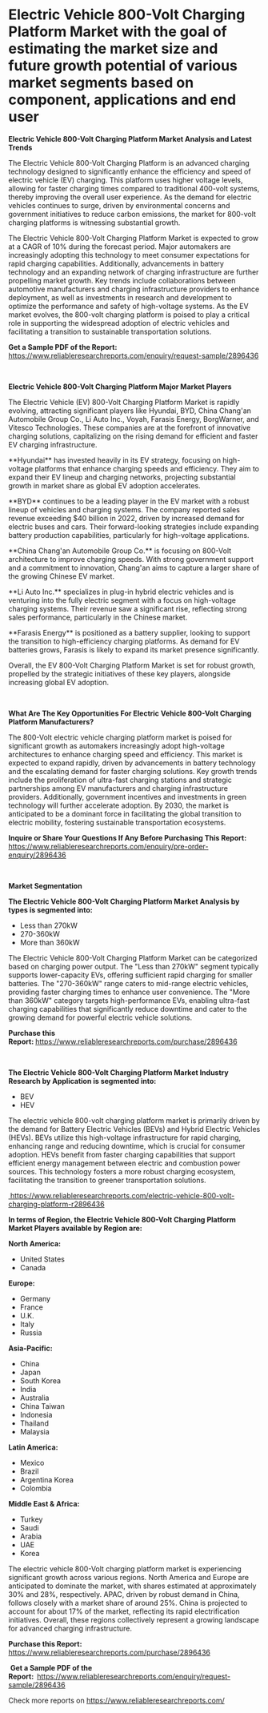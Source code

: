 <p><h1>Electric Vehicle 800-Volt Charging Platform Market with the goal of estimating the market size and future growth potential of various market segments based on component, applications and end user</h1></p><p><strong>Electric Vehicle 800-Volt Charging Platform Market Analysis and Latest Trends</strong></p>
<p><p>The Electric Vehicle 800-Volt Charging Platform is an advanced charging technology designed to significantly enhance the efficiency and speed of electric vehicle (EV) charging. This platform uses higher voltage levels, allowing for faster charging times compared to traditional 400-volt systems, thereby improving the overall user experience. As the demand for electric vehicles continues to surge, driven by environmental concerns and government initiatives to reduce carbon emissions, the market for 800-volt charging platforms is witnessing substantial growth.</p><p>The Electric Vehicle 800-Volt Charging Platform Market is expected to grow at a CAGR of 10% during the forecast period. Major automakers are increasingly adopting this technology to meet consumer expectations for rapid charging capabilities. Additionally, advancements in battery technology and an expanding network of charging infrastructure are further propelling market growth. Key trends include collaborations between automotive manufacturers and charging infrastructure providers to enhance deployment, as well as investments in research and development to optimize the performance and safety of high-voltage systems. As the EV market evolves, the 800-volt charging platform is poised to play a critical role in supporting the widespread adoption of electric vehicles and facilitating a transition to sustainable transportation solutions.</p></p>
<p><strong>Get a Sample PDF of the Report:&nbsp;</strong> <a href="https://www.reliableresearchreports.com/enquiry/request-sample/2896436?utm_campaign=2937&utm_medium=2&utm_source=Github&utm_content=ia&utm_term=15032025&utm_id=electric-vehicle-800-volt-charging-platform">https://www.reliableresearchreports.com/enquiry/request-sample/2896436</a></p>
<p>&nbsp;</p>
<p><strong>Electric Vehicle 800-Volt Charging Platform Major Market Players</strong></p>
<p><p>The Electric Vehicle (EV) 800-Volt Charging Platform Market is rapidly evolving, attracting significant players like Hyundai, BYD, China Chang'an Automobile Group Co., Li Auto Inc., Voyah, Farasis Energy, BorgWarner, and Vitesco Technologies. These companies are at the forefront of innovative charging solutions, capitalizing on the rising demand for efficient and faster EV charging infrastructure.</p><p>**Hyundai** has invested heavily in its EV strategy, focusing on high-voltage platforms that enhance charging speeds and efficiency. They aim to expand their EV lineup and charging networks, projecting substantial growth in market share as global EV adoption accelerates.</p><p>**BYD** continues to be a leading player in the EV market with a robust lineup of vehicles and charging systems. The company reported sales revenue exceeding $40 billion in 2022, driven by increased demand for electric buses and cars. Their forward-looking strategies include expanding battery production capabilities, particularly for high-voltage applications.</p><p>**China Chang'an Automobile Group Co.** is focusing on 800-Volt architecture to improve charging speeds. With strong government support and a commitment to innovation, Chang'an aims to capture a larger share of the growing Chinese EV market.</p><p>**Li Auto Inc.** specializes in plug-in hybrid electric vehicles and is venturing into the fully electric segment with a focus on high-voltage charging systems. Their revenue saw a significant rise, reflecting strong sales performance, particularly in the Chinese market.</p><p>**Farasis Energy** is positioned as a battery supplier, looking to support the transition to high-efficiency charging platforms. As demand for EV batteries grows, Farasis is likely to expand its market presence significantly.</p><p>Overall, the EV 800-Volt Charging Platform Market is set for robust growth, propelled by the strategic initiatives of these key players, alongside increasing global EV adoption.</p></p>
<p>&nbsp;</p>
<p><strong>What Are The Key Opportunities For Electric Vehicle 800-Volt Charging Platform Manufacturers?</strong></p>
<p><p>The 800-Volt electric vehicle charging platform market is poised for significant growth as automakers increasingly adopt high-voltage architectures to enhance charging speed and efficiency. This market is expected to expand rapidly, driven by advancements in battery technology and the escalating demand for faster charging solutions. Key growth trends include the proliferation of ultra-fast charging stations and strategic partnerships among EV manufacturers and charging infrastructure providers. Additionally, government incentives and investments in green technology will further accelerate adoption. By 2030, the market is anticipated to be a dominant force in facilitating the global transition to electric mobility, fostering sustainable transportation ecosystems.</p></p>
<p><strong>Inquire or Share Your Questions If Any Before Purchasing This Report:</strong> <a href="https://www.reliableresearchreports.com/enquiry/pre-order-enquiry/2896436?utm_campaign=2937&utm_medium=2&utm_source=Github&utm_content=ia&utm_term=15032025&utm_id=electric-vehicle-800-volt-charging-platform">https://www.reliableresearchreports.com/enquiry/pre-order-enquiry/2896436</a></p>
<p>&nbsp;</p>
<p><strong>Market Segmentation</strong></p>
<p><strong>The Electric Vehicle 800-Volt Charging Platform Market Analysis by types is segmented into:</strong></p>
<p><ul><li>Less than 270kW</li><li>270-360kW</li><li>More than 360kW</li></ul></p>
<p><p>The Electric Vehicle 800-Volt Charging Platform Market can be categorized based on charging power output. The "Less than 270kW" segment typically supports lower-capacity EVs, offering sufficient rapid charging for smaller batteries. The "270-360kW" range caters to mid-range electric vehicles, providing faster charging times to enhance user convenience. The "More than 360kW" category targets high-performance EVs, enabling ultra-fast charging capabilities that significantly reduce downtime and cater to the growing demand for powerful electric vehicle solutions.</p></p>
<p><strong>Purchase this Report:&nbsp;</strong><a href="https://www.reliableresearchreports.com/purchase/2896436?utm_campaign=2937&utm_medium=2&utm_source=Github&utm_content=ia&utm_term=15032025&utm_id=electric-vehicle-800-volt-charging-platform">https://www.reliableresearchreports.com/purchase/2896436</a></p>
<p>&nbsp;</p>
<p><strong>The Electric Vehicle 800-Volt Charging Platform Market Industry Research by Application is segmented into:</strong></p>
<p><ul><li>BEV</li><li>HEV</li></ul></p>
<p><p>The electric vehicle 800-volt charging platform market is primarily driven by the demand for Battery Electric Vehicles (BEVs) and Hybrid Electric Vehicles (HEVs). BEVs utilize this high-voltage infrastructure for rapid charging, enhancing range and reducing downtime, which is crucial for consumer adoption. HEVs benefit from faster charging capabilities that support efficient energy management between electric and combustion power sources. This technology fosters a more robust charging ecosystem, facilitating the transition to greener transportation solutions.</p></p>
<p><a href="https://www.reliableresearchreports.com/electric-vehicle-800-volt-charging-platform-r2896436?utm_campaign=2937&utm_medium=2&utm_source=Github&utm_content=ia&utm_term=15032025&utm_id=electric-vehicle-800-volt-charging-platform">&nbsp;https://www.reliableresearchreports.com/electric-vehicle-800-volt-charging-platform-r2896436</a></p>
<p><strong>In terms of Region, the Electric Vehicle 800-Volt Charging Platform Market Players available by Region are:</strong></p>
<p>
    <p> <strong> North America: </strong>
        <ul>
            <li>United States</li>
            <li>Canada</li>
        </ul>
        </p> 
    <p> <strong> Europe: </strong>
        <ul>
            <li>Germany</li>
            <li>France</li>
            <li>U.K.</li>
            <li>Italy</li>
            <li>Russia</li>
        </ul>
        </p> 
    <p> <strong> Asia-Pacific: </strong>
        <ul>
            <li>China</li>
            <li>Japan</li>
            <li>South Korea</li>
            <li>India</li>
            <li>Australia</li>
            <li>China Taiwan</li>
            <li>Indonesia</li>
            <li>Thailand</li>
            <li>Malaysia</li>
        </ul>
        </p> 
    <p> <strong> Latin America: </strong>
        <ul>
            <li>Mexico</li>
            <li>Brazil</li>
            <li>Argentina Korea</li>
            <li>Colombia</li>
        </ul>
        </p> 
    <p> <strong> Middle East & Africa: </strong>
        <ul>
            <li>Turkey</li>
            <li>Saudi</li>
            <li>Arabia</li>
            <li>UAE</li>
            <li>Korea</li>
        </ul>
    </p>
    </p>
<p><p>The electric vehicle 800-Volt charging platform market is experiencing significant growth across various regions. North America and Europe are anticipated to dominate the market, with shares estimated at approximately 30% and 28%, respectively. APAC, driven by robust demand in China, follows closely with a market share of around 25%. China is projected to account for about 17% of the market, reflecting its rapid electrification initiatives. Overall, these regions collectively represent a growing landscape for advanced charging infrastructure.</p></p>
<p><strong>Purchase this Report: </strong><a href="https://www.reliableresearchreports.com/purchase/2896436?utm_campaign=2937&utm_medium=2&utm_source=Github&utm_content=ia&utm_term=15032025&utm_id=electric-vehicle-800-volt-charging-platform">https://www.reliableresearchreports.com/purchase/2896436</a></p>
<p>&nbsp;<strong>Get a Sample PDF of the Report:&nbsp;&nbsp;</strong><a href="https://www.reliableresearchreports.com/enquiry/request-sample/2896436?utm_campaign=2937&utm_medium=2&utm_source=Github&utm_content=ia&utm_term=15032025&utm_id=electric-vehicle-800-volt-charging-platform">https://www.reliableresearchreports.com/enquiry/request-sample/2896436</a></p>
<p><strong></strong></p>
<p>Check more reports on <a href="https://www.reliableresearchreports.com/?utm_campaign=2937&utm_medium=2&utm_source=Github&utm_content=ia&utm_term=15032025&utm_id=electric-vehicle-800-volt-charging-platform">https://www.reliableresearchreports.com/</a></p>